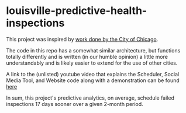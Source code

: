 # louisville-predictive-health-inspections

This project was inspired by [work done by the City of Chicago](https://github.com/Chicago/food-inspections-evaluation).

The code in this repo has a somewhat similar architecture, but functions totally differently and is written (in our humble opinion) a little more understandably and is likely easier to extend for the use of other cities.

A link to the (unlisted) youtube video that explains the Scheduler, Social Media Tool, and Website code along with a demonstration can be found [here](https://youtu.be/55_gJw3x6zA)

In sum, this project's predictive analytics, on average, schedule failed inspections 17 days sooner over a given 2-month period.
